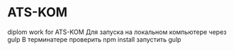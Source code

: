 # ATS-KOM
diplom work for ATS-KOM
Для запуска на локальном компьютере через gulp
В терминатере проверить npm install 
запустить gulp